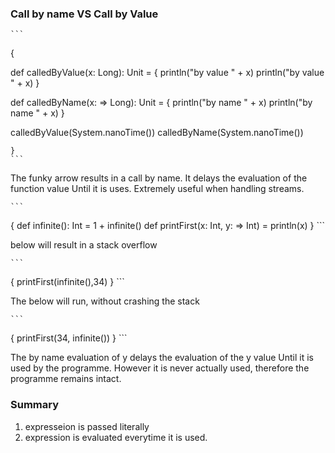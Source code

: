 ### Call by name VS Call by Value

  	```
{

  def calledByValue(x: Long): Unit = {
    println("by value " + x)
    println("by value " + x)
  }

  def calledByName(x: => Long): Unit = {
    println("by name " + x)
    println("by name " + x)
  }


  calledByValue(System.nanoTime())
  calledByName(System.nanoTime())

    }
    ```

The funky arrow results in a call by name. It delays the evaluation of the function value Until it is uses. Extremely useful when handling streams.

  	```
{
    def infinite(): Int = 1 + infinite()
    def printFirst(x: Int, y: => Int) = println(x)
}
    ```

below will result in a stack overflow
 
  	```
{
 printFirst(infinite(),34)
}
    ```

The below will run, without crashing the stack

  	```
{
  printFirst(34, infinite())
}
    ```

The by name evaluation of y delays the evaluation of the y value
Until it is used by the programme. However it is never actually used, therefore the programme remains intact.

### Summary 

1) expresseion is passed literally
2) expression is evaluated everytime it is used.